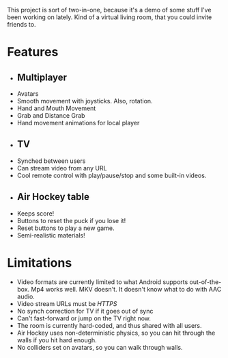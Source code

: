 This project is sort of two-in-one, because it's a demo of some stuff I've been working on lately. Kind of a virtual living room, that you could invite friends to.

# Features
- ## Multiplayer
 - Avatars
 - Smooth movement with joysticks. Also, rotation.
 - Hand and Mouth Movement
 - Grab and Distance Grab
 - Hand movement animations for local player
- ## TV
 - Synched between users
 - Can stream video from any URL
 - Cool remote control with play/pause/stop and some built-in videos.
- ## Air Hockey table
 - Keeps score!
 - Buttons to reset the puck if you lose it!
 - Reset buttons to play a new game.
 - Semi-realistic materials!

# Limitations
- Video formats are currently limited to what Android supports out-of-the-box. Mp4 works well. MKV doesn't. It doesn't know what to do with AAC audio. 
- Video stream URLs must be *HTTPS*
- No synch correction for TV if it goes out of sync
- Can't fast-forward or jump on the TV right now.
- The room is currently hard-coded, and thus shared with all users.
- Air Hockey uses non-deterministic physics, so you can hit through the walls if you hit hard enough.
- No colliders set on avatars, so you can walk through walls.

